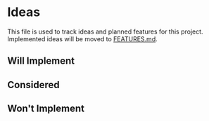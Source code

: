 # Ideas

This file is used to track ideas and planned features for this project. Implemented ideas will be moved to [FEATURES.md](./docs/FEATURES.md).

## Will Implement

## Considered

## Won't Implement
